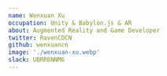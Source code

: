 ```yaml
---
name: Wenxuan Xu
occupation: Unity & Babylon.js & AR
about: Augmented Reality and Game Developer
twitter: RavenCDCN
github: wenxuancn
image: './wenxuan-xu.webp'
slack: UBRR6NNM6
---
```


